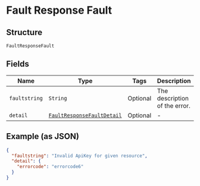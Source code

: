 
# Fault Response Fault

## Structure

`FaultResponseFault`

## Fields

| Name | Type | Tags | Description |
|  --- | --- | --- | --- |
| `faultstring` | `String` | Optional | The description of the error. |
| `detail` | [`FaultResponseFaultDetail`](../../doc/models/fault-response-fault-detail.md) | Optional | - |

## Example (as JSON)

```json
{
  "faultstring": "Invalid ApiKey for given resource",
  "detail": {
    "errorcode": "errorcode6"
  }
}
```

